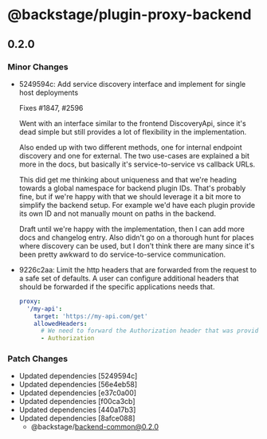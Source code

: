 # @backstage/plugin-proxy-backend

## 0.2.0
### Minor Changes

- 5249594c: Add service discovery interface and implement for single host deployments
  
  Fixes #1847, #2596
  
  Went with an interface similar to the frontend DiscoveryApi, since it's dead simple but still provides a lot of flexibility in the implementation.
  
  Also ended up with two different methods, one for internal endpoint discovery and one for external. The two use-cases are explained a bit more in the docs, but basically it's service-to-service vs callback URLs.
  
  This did get me thinking about uniqueness and that we're heading towards a global namespace for backend plugin IDs. That's probably fine, but if we're happy with that we should leverage it a bit more to simplify the backend setup. For example we'd have each plugin provide its own ID and not manually mount on paths in the backend.
  
  Draft until we're happy with the implementation, then I can add more docs and changelog entry. Also didn't go on a thorough hunt for places where discovery can be used, but I don't think there are many since it's been pretty awkward to do service-to-service communication.
- 9226c2aa: Limit the http headers that are forwarded from the request to a safe set of defaults.
  A user can configure additional headers that should be forwarded if the specific applications needs that.
  
  ```yaml
  proxy:
    '/my-api':
      target: 'https://my-api.com/get'
      allowedHeaders:
        # We need to forward the Authorization header that was provided by the caller
        - Authorization
  ```

### Patch Changes

- Updated dependencies [5249594c]
- Updated dependencies [56e4eb58]
- Updated dependencies [e37c0a00]
- Updated dependencies [f00ca3cb]
- Updated dependencies [440a17b3]
- Updated dependencies [8afce088]
  - @backstage/backend-common@0.2.0
